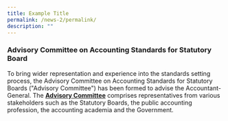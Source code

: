 ```yaml
---
title: Example Title
permalink: /news-2/permalink/
description: ""
---
```

### Advisory Committee on Accounting Standards for Statutory Board

  

To bring wider representation and experience into the standards setting process, the Advisory Committee on Accounting Standards for Statutory Boards ("Advisory Committee") has been formed to advise the Accountant-General. The **[**Advisory Committee**](/who-we-are/objectives-of-advisory-committee/)** comprises representatives from various stakeholders such as the Statutory Boards, the public accounting profession, the accounting academia and the Government.
